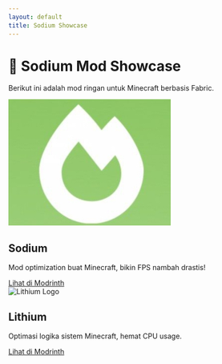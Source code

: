 ```yaml
---
layout: default
title: Sodium Showcase
---
```


# 🌿 Sodium Mod Showcase

Berikut ini adalah mod ringan untuk Minecraft berbasis Fabric.

<div class="card">
  <img src="img/IMG_20250627_191904.jpg" alt="Sodium Logo">
  <h2>Sodium</h2>
  <p>Mod optimization buat Minecraft, bikin FPS nambah drastis!</p>
  <a href="https://modrinth.com/mod/sodium" target="_blank">Lihat di Modrinth</a>
</div>

<div class="card">
  <img src="https://cdn.modrinth.com/data/gvQqBUqZ/20c4b3b93b6ec05f84e4e898eac16edcaa29b94e.png" alt="Lithium Logo">
  <h2>Lithium</h2>
  <p>Optimasi logika sistem Minecraft, hemat CPU usage.</p>
  <a href="https://modrinth.com/mod/lithium" target="_blank">Lihat di Modrinth</a>
</div>
